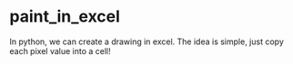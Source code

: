 # paint_in_excel
In python, we can create a drawing in excel. The idea is simple, just copy each pixel value into a cell!
